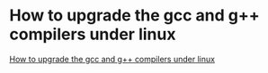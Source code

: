 # How to upgrade the gcc and g++ compilers under linux
[How to upgrade the gcc and g++ compilers under linux](https://aiwithcloud.com/2022/09/19/how_to_upgrade_the_gcc_and_g_compilers_under_linux/)